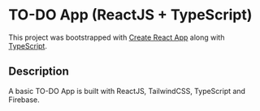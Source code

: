 # TO-DO App (ReactJS + TypeScript)

This project was bootstrapped with [Create React App](https://github.com/facebook/create-react-app) along with [TypeScript](https://github.com/microsoft/TypeScript).

## Description

A basic TO-DO App is built with ReactJS, TailwindCSS, TypeScript and Firebase.


